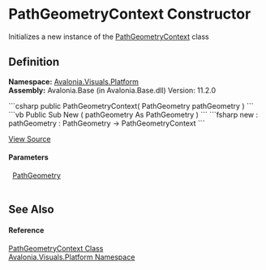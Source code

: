 # PathGeometryContext Constructor


Initializes a new instance of the <a href="T_Avalonia_Visuals_Platform_PathGeometryContext">PathGeometryContext</a> class



## Definition
**Namespace:** <a href="N_Avalonia_Visuals_Platform">Avalonia.Visuals.Platform</a>  
**Assembly:** Avalonia.Base (in Avalonia.Base.dll) Version: 11.2.0

<Tabs groupId="api-code-preview">
<TabItem value="csharp" label="C#">
```csharp
public PathGeometryContext(
	PathGeometry pathGeometry
)
```
</TabItem>
<TabItem value="vb" label="VB">
```vb
Public Sub New ( 
	pathGeometry As PathGeometry
)
```
</TabItem>
<TabItem value="fsharp" label="F#">
```fsharp
new : 
        pathGeometry : PathGeometry -> PathGeometryContext
```
</TabItem>
</Tabs>



<a href="https://github.com/AvaloniaUI/Avalonia/tree/master/src/Avalonia.Base/Platform/PathGeometryContext.cs#L13" title="View the source code">View Source</a>



#### Parameters
<dl><dt>  <a href="T_Avalonia_Media_PathGeometry">PathGeometry</a></dt><dd> </dd></dl>

## See Also


#### Reference
<a href="T_Avalonia_Visuals_Platform_PathGeometryContext">PathGeometryContext Class</a>  
<a href="N_Avalonia_Visuals_Platform">Avalonia.Visuals.Platform Namespace</a>  

